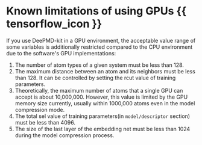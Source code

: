 # Known limitations of using GPUs {{ tensorflow_icon }}

If you use DeePMD-kit in a GPU environment, the acceptable value range of some variables is additionally restricted compared to the CPU environment due to the software's GPU implementations:

1. The number of atom types of a given system must be less than 128.
2. The maximum distance between an atom and its neighbors must be less than 128. It can be controlled by setting the rcut value of training parameters.
3. Theoretically, the maximum number of atoms that a single GPU can accept is about 10,000,000. However, this value is limited by the GPU memory size currently, usually within 1000,000 atoms even in the model compression mode.
4. The total sel value of training parameters(in `model/descriptor` section) must be less than 4096.
5. The size of the last layer of the embedding net must be less than 1024 during the model compression process.
